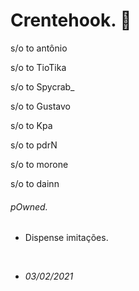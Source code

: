 # Crentehook. :pray:

s/o to antônio

s/o to TioTika

s/o to Spycrab_

s/o to Gustavo

s/o to Kpa

s/o to pdrN

s/o to morone

s/o to dainn

###### pOwned.

- Dispense imitações.

​               

  

- _03/02/2021_





